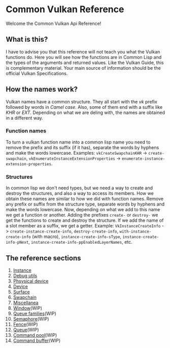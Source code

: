 
# Common Vulkan Reference

Welcome the Common Vulkan Api Reference! 

## What is this?

I have to advise you that this reference will not teach you what the Vulkan functions do. Here you will see how the functions are in Common Lisp and the types of the arguments and returned values. Like the Vulkan Guide, this is complementary material. Your main source of information should be the official Vulkan Specifications. 

## How the names work?

Vulkan names have a common structure. They all start with the *vk* prefix followed by words in *Camel case*. Also, some of them end with a suffix like *KHR* or *EXT*. Depending on what we are deling with, the names are obtained in a different way.

### Function names

To turn a vulkan function name into a common lisp name you need to remove the prefix and its suffix (if it has), separate the words by hyphens and make the words lowercase. Examples: `vkCreateSwapchainKHR` -> `create-swapchain`, `vkEnumerateInstanceExtensionProperties` -> `enumerate-instance-extension-properties`.

### Structures

In common lisp we don't need types, but we need a way to create and destroy the structures, and also a way to access its members. How we obtain these names are similar to how we did with function names. Remove any prefix or suffix from the structure type, separate words by hyphens and make the words lowercase. Now, depending on what we add to this name we get a function or another. Adding the prefixes `create-` or `destroy-` we get the functions to create and destroy the structure. If we add the name of a slot member as a suffix, we get a getter. Example: `VkInstanceCreateInfo` -> `create-instance-create-info`, `destroy-create-info`, `with-instance-create-info` (with macro), `instance-create-info-sType`, `instance-create-info-pNext`, `instance-create-info-ppEnabledLayerNames`, etc.

## The reference sections

1. [Instance](https://hectarea1996.github.io/common-vulkan/api/instance.html)
2. [Debug utils](https://hectarea1996.github.io/common-vulkan/api/debug-utils.html)
3. [Phsysical device](https://hectarea1996.github.io/common-vulkan/api/physical-device.html)
4. [Device](https://hectarea1996.github.io/common-vulkan/api/device.html)
5. [Surface](https://hectarea1996.github.io/common-vulkan/api/surface.html)
6. [Swapchain](https://hectarea1996.github.io/common-vulkan/api/swapchain.html)
7. [Miscellanea](https://hectarea1996.github.io/common-vulkan/api/miscellanea.html)
7. [Window](https://hectarea1996.github.io/common-vulkan/api/window.html)(WIP)
8. [Queue families](https://hectarea1996.github.io/common-vulkan/api/queue-family.html)(WIP)
9. [Semaphore](https://hectarea1996.github.io/common-vulkan/api/semaphore.html)(WIP)
10. [Fence](https://hectarea1996.github.io/common-vulkan/api/fence.html)(WIP)
11. [Queue](https://hectarea1996.github.io/common-vulkan/api/queue.html)(WIP)
12. [Command pool](https://hectarea1996.github.io/common-vulkan/api/command-pool.html)(WIP)
13. [Command buffer](https://hectarea1996.github.io/common-vulkan/api/command-buffer.html)(WIP)
